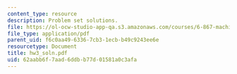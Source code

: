 ```yaml
---
content_type: resource
description: Problem set solutions.
file: https://ol-ocw-studio-app-qa.s3.amazonaws.com/courses/6-867-machine-learning-fall-2006/62aabb6f7aad6ddbb77d01581a0c3afa_hw3_soln.pdf
file_type: application/pdf
parent_uid: f6c0aa49-6336-7cb3-1ecb-b49c9243ee6e
resourcetype: Document
title: hw3_soln.pdf
uid: 62aabb6f-7aad-6ddb-b77d-01581a0c3afa
---
```

